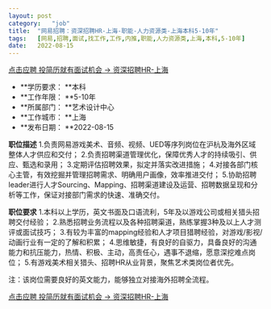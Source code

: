 ```yaml
---
layout:	post
category:	"job"
title:	"网易招聘：资深招聘HR-上海-职能-人力资源类-上海本科5-10年"
tags:	[网易,招聘,面试,找工作,工作,内推,职能,人力资源类,上海,本科,5-10年]
date:	2022-08-15
---
```


[点击应聘 投简历就有面试机会 -> 资深招聘HR-上海](http://mobile.bole.netease.com/bole/boleDetail?id=38295&employeeId=346f03c3cda5f04c&key=all)



- **学历要求： **本科
- **工作年限： **5-10年
- **所属部门： **艺术设计中心
- **工作城市： **上海
- **发布日期： **2022-08-15



**职位描述**
1.负责网易游戏美术、音频、视频、UED等序列岗位在沪杭及海外区域整体人才供应和交付；
2.负责招聘渠道管理优化，保障优秀人才的持续吸引、供应、甄选和录用；
3.定期评估招聘效果，拟定并落实改进措施；
4.对接各部门核心主管，有效挖掘并管理招聘需求、明确用户画像，效率推进交付；
5.协助招聘leader进行人才Sourcing、Mapping、招聘渠道建设及运营、招聘数据呈现和分析等工作，保证对接部门需求的快速、准确交付。



**职位要求**
1.本科以上学历，英文书面及口语流利，5年及以游戏公司或相关猎头招聘交付经验；
2.熟悉招聘业务流程以及各种招聘渠道，熟练掌握3种及以上人才测评或面试技巧；
3.有较为丰富的mapping经验和人才项目猎聘经验，对游戏/影视/动画行业有一定的了解和积累；
4.思维敏捷，有良好的自驱力，具备良好的沟通能力和抗压能力，热情、积极、主动，高责任心，遇事不退缩，愿意深挖难点岗位；
5.有游戏美术相关猎头、招聘HR从业背景，聚焦艺术类岗位者优先。

注：该岗位需要良好的英文能力，能够独立对接海外招聘全流程。



[点击应聘 投简历就有面试机会 -> 资深招聘HR-上海](http://mobile.bole.netease.com/bole/boleDetail?id=38295&employeeId=346f03c3cda5f04c&key=all)